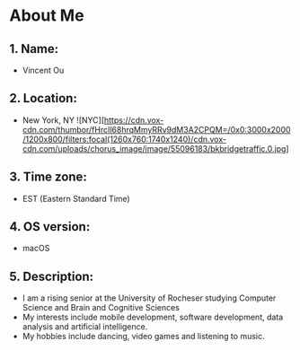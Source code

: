 

# About Me

## 1. Name: 
- Vincent Ou

## 2. Location: 
- New York, NY
![NYC][https://cdn.vox-cdn.com/thumbor/fHrcIl68hrqMmyRRv9dM3A2CPQM=/0x0:3000x2000/1200x800/filters:focal(1260x760:1740x1240)/cdn.vox-cdn.com/uploads/chorus_image/image/55096183/bkbridgetraffic.0.jpg]

## 3. Time zone: 
- EST (Eastern Standard Time)

## 4. OS version: 
- macOS

## 5. Description: 
- I am a rising senior at the University of Rocheser studying Computer Science and Brain and Cognitive Sciences
- My interests include mobile development, software development, data analysis and artificial intelligence.
- My hobbies include dancing, video games and listening to music.
